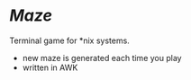 # *Maze*

Terminal game for *nix systems.

* new maze is generated each time you play
* written in AWK
